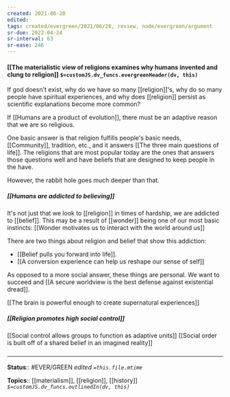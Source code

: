 ```yaml
---
created: 2021-06-28
edited: 
tags: created/evergreen/2021/06/28, review, node/evergreen/argument
sr-due: 2022-04-24
sr-interval: 63
sr-ease: 246
---
```


#### [[The materialistic view of religions examines why humans invented and clung to religion]] `$=customJS.dv_funcs.evergreenHeader(dv, this)`

If god doesn't exist,
why do we have so many [[religion]]'s,
why do so many people have spiritual experiences,
and why does [[religion]] persist as scientific explanations become more common?

If [[Humans are a product of evolution]], there must be an adaptive reason that we are so religious.

One basic answer is that
religion fulfills people's basic needs, [[Community]], tradition, etc., and it answers [[The three main questions of life]]. The religions that are most popular today are the ones that answers those questions well and have beliefs that are designed to keep people in the have. 

However, the rabbit hole goes much deeper than that.

##### [[Humans are addicted to believing]]
It's not just that we look to [[religion]] in times of hardship, we are addicted to [[belief]]. 
This may be a result of [[wonder]] being one of our most basic instincts:
[[Wonder motivates us to interact with the world around us]]

There are two things about religion and belief that show this addiction:
- [[Belief pulls you forward into life]].
- [[A conversion experience can help us reshape our sense of self]]

As opposed to a more social answer, these things are personal. We want to succeed and [[A secure worldview is the best defense against existential dread]].

[[The brain is powerful enough to create supernatural experiences]]

##### [[Religion promotes high social control]]
[[Social control allows groups to function as adaptive units]]
[[Social order is built off of a shared belief in an imagined reality]]

### <hr class="footnote"/>

**Status**:: #EVER/GREEN 
*edited `=this.file.mtime`*

**Topics**:: [[materialism]], [[religion]], [[history]]
*`$=customJS.dv_funcs.outlinedIn(dv, this)`*

